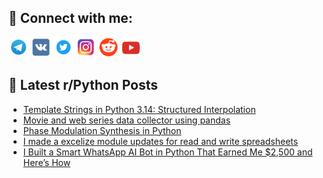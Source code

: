 ## 🔎 Connect with me:
[<img src="https://github.com/bullbesh/bullbesh/blob/main/images/Telegram.png" width="32" height="32" />](https://t.me/bullbesh)
[<img src="https://github.com/bullbesh/bullbesh/blob/main/images/VK.png" width="32" height="32" />](https://vk.com/bullbesh)
[<img src="https://github.com/bullbesh/bullbesh/blob/main/images/Twitter.png" width="32" height="32" />](https://twitter.com/bullbesh1)
[<img src="https://github.com/bullbesh/bullbesh/blob/main/images/Instagram.png" width="32" height="32" />](https://www.instagram.com/bullbesh)
[<img src="https://github.com/bullbesh/bullbesh/blob/main/images/Reddit.png" width="32" height="32" />](https://www.reddit.com/user/bullbesh)
[<img src="https://github.com/bullbesh/bullbesh/blob/main/images/YouTube.png" width="32" height="32" />](https://www.youtube.com/channel/UCtfjRs6uzgq5mfm8S06WTcg)

## 📕 Latest r/Python Posts
<!-- BLOG-POST-LIST:START -->
- [Template Strings in Python 3.14: Structured Interpolation](https://www.reddit.com/r/Python/comments/1kql93c/template_strings_in_python_314_structured/)
- [Movie and web series data collector using pandas](https://www.reddit.com/r/Python/comments/1kqbh6o/movie_and_web_series_data_collector_using_pandas/)
- [Phase Modulation Synthesis in Python](https://www.reddit.com/r/Python/comments/1kq7c5e/phase_modulation_synthesis_in_python/)
- [I made a excelize module updates for read and write spreadsheets](https://www.reddit.com/r/Python/comments/1kq0cvs/i_made_a_excelize_module_updates_for_read_and/)
- [I Built a Smart WhatsApp AI Bot in Python That Earned Me $2,500 and Here’s How](https://www.reddit.com/r/Python/comments/1kq0ccp/i_built_a_smart_whatsapp_ai_bot_in_python_that/)
<!-- BLOG-POST-LIST:END -->
